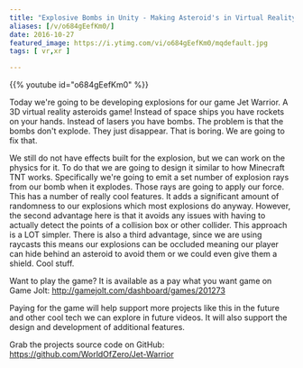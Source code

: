 ```yaml
---
title: "Explosive Bombs in Unity - Making Asteroid's in Virtual Reality - Part 5"
aliases: [/v/o684gEefKm0/]
date: 2016-10-27
featured_image: https://i.ytimg.com/vi/o684gEefKm0/mqdefault.jpg
tags: [ vr,xr ]

---
```


{{% youtube id="o684gEefKm0" %}}

Today we're going to be developing explosions for our game Jet Warrior. A 3D virtual reality asteroids game! Instead of space ships you have rockets on your hands. Instead of lasers you have bombs. The problem is that the bombs don't explode. They just disappear. That is boring. We are going to fix that.

We still do not have effects built for the explosion, but we can work on the physics for it. To do that we are going to design it similar to how Minecraft TNT works. Specifically we're going to emit a set number of explosion rays from our bomb when it explodes. Those rays are going to apply our force. This has a number of really cool features. It adds a significant amount of randomness to our explosions which most explosions do anyway. However, the second advantage here is that it avoids any issues with having to actually detect the points of a collision box or other collider. This approach is a LOT simpler. There is also a third advantage, since we are using raycasts this means our explosions can be occluded meaning our player can hide behind an asteroid to avoid them or we could even give them a shield. Cool stuff.

Want to play the game? It is available as a pay what you want game on Game Jolt: http://gamejolt.com/dashboard/games/201273

Paying for the game will help support more projects like this in the future and other cool tech we can explore in future videos. It will also support the design and development of additional features.

Grab the projects source code on GitHub: https://github.com/WorldOfZero/Jet-Warrior
